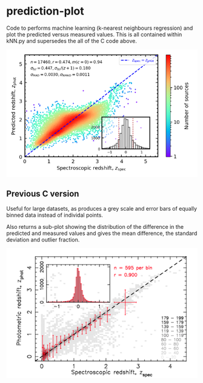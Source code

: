 # prediction-plot

Code to performs machine learning (k-nearest neighbours regression) and plot the predicted versus measured values. This is all contained within kNN.py and supersedes the all of the C code above.

![](https://raw.githubusercontent.com/steviecurran/prediction-plot/refs/heads/main/DESI_trun.csv_df_GRZW1W2_kNN.png)

## Previous C version

Useful for large datasets, as produces a grey scale and error bars of equally binned data instead of individal points. 

Also returns a sub-plot showing the distribution of the difference in the predicted and measured values and gives the mean difference, the standard deviation and outlier fraction.

![](https://raw.githubusercontent.com/steviecurran/prediction-plot/refs/heads/main/cmp22-Fig9.png)
